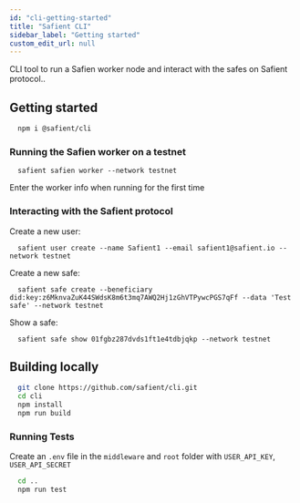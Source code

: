 ```yaml
---
id: "cli-getting-started"
title: "Safient CLI"
sidebar_label: "Getting started"
custom_edit_url: null
---
```



CLI tool to run a Safien worker node and interact with the safes on Safient protocol..


## Getting started

```bash
  npm i @safient/cli
```

### Running the Safien worker on a testnet

```
  safient safien worker --network testnet
```
Enter the worker info when running for the first time


### Interacting with the Safient protocol

Create a new user:

```
  safient user create --name Safient1 --email safient1@safient.io --network testnet

```


Create a new safe:

```
  safient safe create --beneficiary did:key:z6MknvaZuK44SWdsK8m6t3mq7AWQ2Hj1zGhVTPywcPGS7qFf --data 'Test safe' --network testnet

```

Show a safe:

```
  safient safe show 01fgbz287dvds1ft1e4tdbjqkp --network testnet

```


## Building locally

```bash
  git clone https://github.com/safient/cli.git
  cd cli
  npm install
  npm run build
```

### Running Tests

Create an `.env` file in the `middleware` and `root` folder with `USER_API_KEY`, `USER_API_SECRET`


```bash
  cd ..
  npm run test
```
